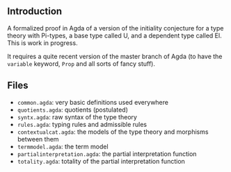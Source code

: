 Introduction
------------

A formalized proof in Agda of a version of the initiality conjecture for a type theory with
Pi-types, a base type called U, and a dependent type called El. This is work in progress.

It requires a quite recent version of the master branch of Agda (to have the `variable` keyword,
`Prop` and all sorts of fancy stuff).

Files
-----

- `common.agda`: very basic definitions used everywhere
- `quotients.agda`: quotients (postulated)
- `syntx.agda`: raw syntax of the type theory
- `rules.agda`: typing rules and admissible rules
- `contextualcat.agda`: the models of the type theory and morphisms between them
- `termmodel.agda`: the term model
- `partialinterpretation.agda`: the partial interpretation function
- `totality.agda`: totality of the partial interpretation function
